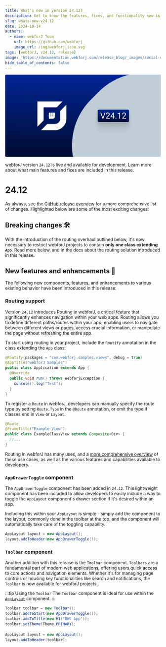 ```yaml
---
title: What's new in version 24.12?
description: Get to know the features, fixes, and functionality new in webforJ version 24.12.
slug: whats-new-v24.12
date: 2024-10-14
authors:
  - name: webforJ Team
    url: https://github.com/webforj
    image_url: /img/webforj_icon.svg
tags: [webforJ, v24.12, release]
image: 'https://documentation.webforj.com/release_blog/_images/social-cover-24.12.png'
hide_table_of_contents: false
---
```


![cover image](../../static/release_blog/_images/24.12.png)

webforJ version `24.12` is live and available for development. Learn more about what main features and fixes are included in this release.

<!-- truncate -->

# 24.12

As always, see the [GitHub release overview](https://github.com/webforj/webforj/releases/tag/24.12) for a more comprehensive list of changes. Highlighted below are some of the most exciting changes:

## Breaking changes 🛠

With the introduction of the routing overhaul outlined below, it's now necessary to restrict webforJ projects to contain **only one class extending `App`**. Read more below, and in the docs about the routing solution introduced in this release.

## New features and enhancements 🎉

The following new components, features, and enhancements to various existing behavior have been introduced in this release:

### Routing support

Version `24.12` introduces Routing in webforJ, a critical feature that significantly enhances navigation within your web apps. Routing allows you to define different paths/routes within your app, enabling users to navigate between different views or pages, access crucial information, or manipulate the page without refreshing the entire app.

To start using routing in your project, include the `Routify` annotation in the class extending the `App` class:

```java
@Routify(packages = "com.webforj.samples.views", debug = true)
@AppTitle("webforJ Samples")
public class Application extends App {
  @Override
  public void run() throws WebforjException {
    console().log("Test");
  }
}
```

To register a `Route` in webforJ, developers can manually specify the route type by setting `Route.Type` in the `@Route` annotation, or omit the type if classes end in `View` or `Layout`. 

```java
@Route
@FrameTitle("Example View")
public class ExampleClassView extends Composite<Div> {
  //...
}
```
Routing in webforJ has many uses, and a [more comprehensive overview](../../docs/routing/overview) of these use cases, as well as the various features and capabilities available to developers. 

### `AppDrawerToggle` component

The `AppDrawerToggle` component has been added in `24.12`. This lightweight component has been included to allow developers to easily include a way to toggle the `AppLayout` component's drawer section if it's desired within an app.

Including this within your `AppLayout` is simple - simply add the component to the layout, commonly done in the toolbar at the top, and the component will automatically take care of the toggling capability.

```java
AppLayout layout = new AppLayout();
layout.addToHeader(new AppDrawerToggle());
```

### `Toolbar` component

Another addition with this release is the `Toolbar` component. `Toolbars` are a fundamental part of modern web applications, offering users quick access to core actions and navigation elements. Whether it's for managing page controls or housing key functionalities like search and notifications, the `Toolbar` is now available for webforJ projects.

:::tip Using the `Toolbar`
The `Toolbar` component is ideal for use within the [`AppLayout`](../../docs/components/app-layout) component.
:::

```java
Toolbar toolbar = new Toolbar();
toolbar.addToStart(new AppDrawerToggle());
toolbar.addToTitle(new H1("DWC App"));
toolbar.setTheme(Theme.PRIMARY);

AppLayout layout = new AppLayout();
layout.addToHeader(toolbar);
```